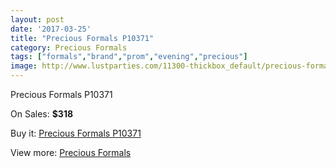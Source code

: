 ```yaml
---
layout: post
date: '2017-03-25'
title: "Precious Formals P10371"
category: Precious Formals
tags: ["formals","brand","prom","evening","precious"]
image: http://www.lustparties.com/11300-thickbox_default/precious-formals-p10371.jpg
---
```

Precious Formals P10371

On Sales: **$318**
<a href="https://www.lustparties.com/en/precious-formals/4049-precious-formals-p10371.html"><amp-img layout="responsive" width="600" height="600" src="//www.lustparties.com/11300-thickbox_default/precious-formals-p10371.jpg" alt="Precious Formals P10371 0" /></a>

Buy it: [Precious Formals P10371](https://www.lustparties.com/en/precious-formals/4049-precious-formals-p10371.html "Precious Formals P10371")

View more: [Precious Formals](https://www.lustparties.com/en/18-precious-formals "Precious Formals")